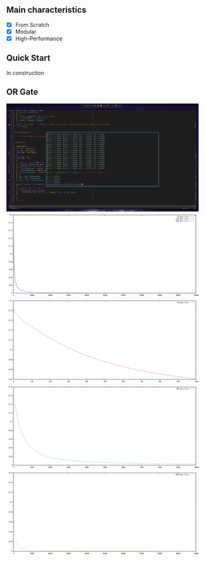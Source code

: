 ## Main characteristics
- [x] From Scratch
- [x] Modular
- [x] High-Performance

## Quick Start

In construction

## OR Gate
<img src="examples/swappy-20230521_171750.png" alt="OR gate output">
<img src="plot/or/all_plots.png" alt="Snake logo">
<img src="plot/or/1K-Train.png" alt="Snake logo">
<img src="plot/or/10K-Train.png" alt="Snake logo">
<img src="plot/or/100K-Train.png" alt="Snake logo">
